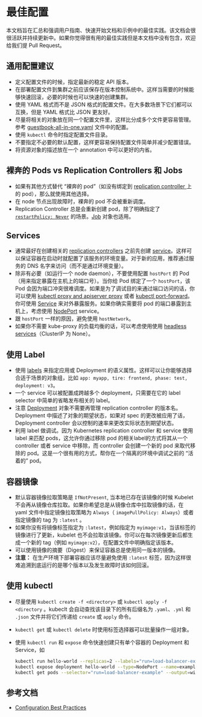 # 最佳配置

本文档旨在汇总和强调用户指南、快速开始文档和示例中的最佳实践。该文档会很很活跃并持续更新中。如果你觉得很有用的最佳实践但是本文档中没有包含，欢迎给我们提 Pull Request。

## 通用配置建议

* 定义配置文件的时候，指定最新的稳定 API 版本。
* 在部署配置文件到集群之前应该保存在版本控制系统中。这样当需要的时候能够快速回滚，必要的时候也可以快速的创建集群。
* 使用 YAML 格式而不是 JSON 格式的配置文件。在大多数场景下它们都可以互换，但是 YAML 格式比 JSON 更友好。
* 尽量将相关的对象放在同一个配置文件里，这样比分成多个文件更容易管理。参考 [guestbook-all-in-one.yaml](https://github.com/kubernetes/examples/blob/master/guestbook/all-in-one/guestbook-all-in-one.yaml) 文件中的配置。
* 使用 `kubectl` 命令时指定配置文件目录。
* 不要指定不必要的默认配置，这样更容易保持配置文件简单并减少配置错误。
* 将资源对象的描述放在一个 annotation 中可以更好的内省。

## 裸奔的 Pods vs Replication Controllers 和 Jobs

* 如果有其他方式替代 “裸奔的 pod”（如没有绑定到 [replication controller ](https://kubernetes.io/docs/user-guide/replication-controller) 上的 pod），那么就使用其他选择。
* 在 node 节点出现故障时，裸奔的 pod 不会被重新调度。
* Replication Controller 总是会重新创建 pod，除了明确指定了 [`restartPolicy: Never`](https://kubernetes.io/docs/concepts/workloads/pods/pod-lifecycle/#restart-policy) 的场景。[Job](https://kubernetes.io/docs/concepts/jobs/run-to-completion-finite-workloads/) 对象也适用。

## Services

* 通常最好在创建相关的 [replication controllers](https://kubernetes.io/docs/concepts/workloads/controllers/replicationcontroller/) 之前先创建 [service](https://kubernetes.io/docs/concepts/services-networking/service/)。这样可以保证容器在启动时就配置了该服务的环境变量。对于新的应用，推荐通过服务的 DNS 名字来访问（而不是通过环境变量）。
* 除非有必要（如运行一个 node daemon），不要使用配置 `hostPort` 的 Pod（用来指定暴露在主机上的端口号）。当你给 Pod 绑定了一个 `hostPort`，该 Pod 会因为端口冲突很难调度。如果是为了调试目的来通过端口访问的话，你可以使用 [kubectl proxy and apiserver proxy](https://kubernetes.io/docs/tasks/access-kubernetes-api/http-proxy-access-api/) 或者 [kubectl port-forward](https://kubernetes.io/docs/tasks/access-application-cluster/port-forward-access-application-cluster/)。你可使用 [Service](https://kubernetes.io/docs/concepts/services-networking/service/) 来对外暴露服务。如果你确实需要将 pod 的端口暴露到主机上，考虑使用 [NodePort](https://kubernetes.io/docs/user-guide/services/#type-nodeport) service。
* 跟 `hostPort` 一样的原因，避免使用 `hostNetwork`。
* 如果你不需要 kube-proxy 的负载均衡的话，可以考虑使用使用 [headless services](https://kubernetes.io/docs/user-guide/services/#headless-services)（ClusterIP 为 None）。

## 使用 Label

* 使用 [labels](https://kubernetes.io/docs/user-guide/labels/) 来指定应用或 Deployment 的语义属性。这样可以让你能够选择合适于场景的对象组，比如 `app: myapp, tire: frontend, phase: test, deployment: v3`。
* 一个 service 可以被配置成跨越多个 deployment，只需要在它的 label selector 中简单的省略发布相关的 label。
* 注意 [Deployment](https://kubernetes.io/docs/concepts/workloads/controllers/deployment/) 对象不需要再管理 replication controller 的版本名。Deployment 中描述了对象的期望状态，如果对 spec 的更改被应用了话，Deployment controller 会以控制的速率来更改实际状态到期望状态。
* 利用 label 做调试。因为 Kubernetes replication controller 和 service 使用 label 来匹配 pods，这允许你通过移除 pod 的相关label的方式将其从一个 controller 或者 service 中移除，而 controller 会创建一个新的 pod 来取代移除的 pod。这是一个很有用的方式，帮你在一个隔离的环境中调试之前的 “活着的” pod。

## 容器镜像

* 默认容器镜像拉取策略是 `IfNotPresent`, 当本地已存在该镜像的时候 Kubelet 不会再从镜像仓库拉取。如果你希望总是从镜像仓库中拉取镜像的话，在 yaml 文件中指定镜像拉取策略为 `Always`（ `imagePullPolicy: Always`）或者指定镜像的 tag 为 `:latest` 。
* 如果你没有将镜像标签指定为 `:latest`，例如指定为 `myimage:v1`，当该标签的镜像进行了更新，kubelet 也不会拉取该镜像。你可以在每次镜像更新后都生成一个新的 tag（例如 `myimage:v2`），在配置文件中明确指定该版本。
* 可以使用镜像的摘要（Digest）来保证容器总是使用同一版本的镜像。
*  **注意：** 在生产环境下部署容器应该尽量避免使用 `:latest` 标签，因为这样很难追溯到底运行的是哪个版本以及发生故障时该如何回滚。

## 使用 kubectl

* 尽量使用 `kubectl create -f <directory>` 或 `kubectl apply -f <directory` 。kubeclt 会自动查找该目录下的所有后缀名为 `.yaml`、`.yml` 和 `.json` 文件并将它们传递给 `create` 或 `apply` 命令。
* `kubectl get` 或 `kubectl delete` 时使用标签选择器可以批量操作一组对象。
* 使用 `kubectl run` 和 `expose` 命令快速创建只有单个容器的 Deployment 和 Service，如

  ```bash
  kubectl run hello-world --replicas=2 --labels="run=load-balancer-example" --image=gcr.io/google-samples/node-hello:1.0  --port=8080
  kubectl expose deployment hello-world --type=NodePort --name=example-service
  kubectl get pods --selector="run=load-balancer-example" --output=wide
  ```

## 参考文档

* [Configuration Best Practices](https://kubernetes.io/docs/concepts/configuration/overview/)

